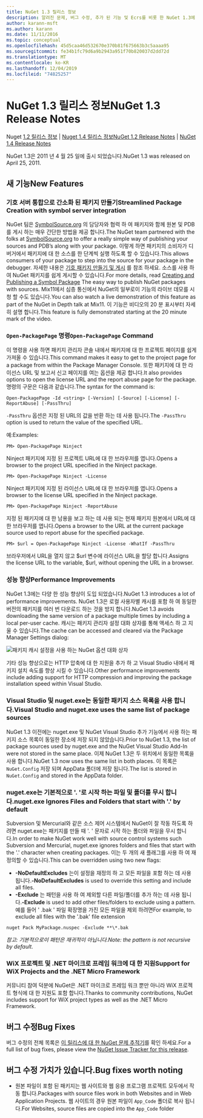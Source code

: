 ```yaml
---
title: NuGet 1.3 릴리스 정보
description: 알려진 문제, 버그 수정, 추가 된 기능 및 Ecrs를 비롯 한 NuGet 1.3에 대 한 릴리스 정보입니다.
author: karann-msft
ms.author: karann
ms.date: 11/11/2016
ms.topic: conceptual
ms.openlocfilehash: 45d5caa46d532670e370b81f675663b3c5aaaa95
ms.sourcegitcommit: fe34b1fc79d6a9b2943a951f70b820037d2dd72d
ms.translationtype: MT
ms.contentlocale: ko-KR
ms.lasthandoff: 12/04/2019
ms.locfileid: "74825257"
---
```

# <a name="nuget-13-release-notes"></a><span data-ttu-id="774c8-103">NuGet 1.3 릴리스 정보</span><span class="sxs-lookup"><span data-stu-id="774c8-103">NuGet 1.3 Release Notes</span></span>

<span data-ttu-id="774c8-104">Nuget [1.2 릴리스 정보](../release-notes/nuget-1.2.md) | [Nuget 1.4 릴리스 정보](../release-notes/nuget-1.4.md)</span><span class="sxs-lookup"><span data-stu-id="774c8-104">[NuGet 1.2 Release Notes](../release-notes/nuget-1.2.md) | [NuGet 1.4 Release Notes](../release-notes/nuget-1.4.md)</span></span>

<span data-ttu-id="774c8-105">NuGet 1.3은 2011 년 4 월 25 일에 출시 되었습니다.</span><span class="sxs-lookup"><span data-stu-id="774c8-105">NuGet 1.3 was released on April 25, 2011.</span></span>

## <a name="new-features"></a><span data-ttu-id="774c8-106">새 기능</span><span class="sxs-lookup"><span data-stu-id="774c8-106">New Features</span></span>

### <a name="streamlined-package-creation-with-symbol-server-integration"></a><span data-ttu-id="774c8-107">기호 서버 통합으로 간소화 된 패키지 만들기</span><span class="sxs-lookup"><span data-stu-id="774c8-107">Streamlined Package Creation with symbol server integration</span></span>

<span data-ttu-id="774c8-108">NuGet 팀은 [SymbolSource.org](http://www.symbolsource.org/) 의 담당자와 협력 하 여 패키지와 함께 원본 및 PDB를 게시 하는 매우 간단한 방법을 제공 합니다.</span><span class="sxs-lookup"><span data-stu-id="774c8-108">The NuGet team partnered with the folks at [SymbolSource.org](http://www.symbolsource.org/) to offer a really simple way of publishing your sources and PDB’s along with your package.</span></span> <span data-ttu-id="774c8-109">이렇게 하면 패키지의 소비자가 디버거에서 패키지에 대 한 소스를 한 단계씩 실행 하도록 할 수 있습니다.</span><span class="sxs-lookup"><span data-stu-id="774c8-109">This allows consumers of your package to step into the source for your package in the debugger.</span></span> <span data-ttu-id="774c8-110">자세한 내용은 [기호 패키지 만들기 및 게시](../create-packages/symbol-packages.md) 를 참조 하세요. 소스를 사용 하 여 NuGet 패키지를 쉽게 게시할 수 있습니다.</span><span class="sxs-lookup"><span data-stu-id="774c8-110">For more details, read [Creating and Publishing a Symbol Package](../create-packages/symbol-packages.md) The easy way to publish NuGet packages with sources.</span></span> <span data-ttu-id="774c8-111">Mix11에서 심층 통신에서 NuGet의 일부로이 기능의 라이브 데모를 시청 할 수도 있습니다.</span><span class="sxs-lookup"><span data-stu-id="774c8-111">You can also watch a live demonstration of this feature as part of the NuGet in Depth talk at Mix11.</span></span> <span data-ttu-id="774c8-112">이 기능은 비디오의 20 분 표시부터 자세히 설명 합니다.</span><span class="sxs-lookup"><span data-stu-id="774c8-112">This feature is fully demonstrated starting at the 20 minute mark of the video.</span></span>

### <a name="open-packagepage-command"></a><span data-ttu-id="774c8-113">`Open-PackagePage` 명령</span><span class="sxs-lookup"><span data-stu-id="774c8-113">`Open-PackagePage` Command</span></span>

<span data-ttu-id="774c8-114">이 명령을 사용 하면 패키지 관리자 콘솔 내에서 패키지에 대 한 프로젝트 페이지를 쉽게 가져올 수 있습니다.</span><span class="sxs-lookup"><span data-stu-id="774c8-114">This command makes it easy to get to the project page for a package from within the Package Manager Console.</span></span> <span data-ttu-id="774c8-115">또한 패키지에 대 한 라이선스 URL 및 보고서 신고 페이지를 여는 옵션을 제공 합니다.</span><span class="sxs-lookup"><span data-stu-id="774c8-115">It also provides options to open the license URL and the report abuse page for the package.</span></span>
<span data-ttu-id="774c8-116">명령의 구문은 다음과 같습니다.</span><span class="sxs-lookup"><span data-stu-id="774c8-116">The syntax for the command is:</span></span>

    Open-PackagePage -Id <string> [-Version] [-Source] [-License] [-ReportAbuse] [-PassThru]

<span data-ttu-id="774c8-117">`-PassThru` 옵션은 지정 된 URL의 값을 반환 하는 데 사용 됩니다.</span><span class="sxs-lookup"><span data-stu-id="774c8-117">The `-PassThru` option is used to return the value of the specified URL.</span></span>

<span data-ttu-id="774c8-118">예:</span><span class="sxs-lookup"><span data-stu-id="774c8-118">Examples:</span></span>

    PM> Open-PackagePage Ninject

<span data-ttu-id="774c8-119">Ninject 패키지에 지정 된 프로젝트 URL에 대 한 브라우저를 엽니다.</span><span class="sxs-lookup"><span data-stu-id="774c8-119">Opens a browser to the project URL specified in the Ninject package.</span></span>

    PM> Open-PackagePage Ninject -License

<span data-ttu-id="774c8-120">Ninject 패키지에 지정 된 라이선스 URL에 대 한 브라우저를 엽니다.</span><span class="sxs-lookup"><span data-stu-id="774c8-120">Opens a browser to the license URL specified in the Ninject package.</span></span>

    PM> Open-PackagePage Ninject -ReportAbuse

<span data-ttu-id="774c8-121">지정 된 패키지에 대 한 남용을 보고 하는 데 사용 되는 현재 패키지 원본에서 URL에 대 한 브라우저를 엽니다.</span><span class="sxs-lookup"><span data-stu-id="774c8-121">Opens a browser to the URL at the current package source used to report abuse for the specified package.</span></span>

    PM> $url = Open-PackagePage Ninject -License -WhatIf -PassThru

<span data-ttu-id="774c8-122">브라우저에서 URL을 열지 않고 $url 변수에 라이선스 URL을 할당 합니다.</span><span class="sxs-lookup"><span data-stu-id="774c8-122">Assigns the license URL to the variable, $url, without opening the URL in a browser.</span></span>

### <a name="performance-improvements"></a><span data-ttu-id="774c8-123">성능 향상</span><span class="sxs-lookup"><span data-stu-id="774c8-123">Performance Improvements</span></span>

<span data-ttu-id="774c8-124">NuGet 1.3에는 다양 한 성능 향상이 도입 되었습니다.</span><span class="sxs-lookup"><span data-stu-id="774c8-124">NuGet 1.3 introduces a lot of performance improvements.</span></span> <span data-ttu-id="774c8-125">NuGet 1.3은 로컬 사용자별 캐시를 포함 하 여 동일한 버전의 패키지를 여러 번 다운로드 하는 것을 방지 합니다.</span><span class="sxs-lookup"><span data-stu-id="774c8-125">NuGet 1.3 avoids downloading the same version of a package multiple times by including a local per-user cache.</span></span> <span data-ttu-id="774c8-126">캐시는 패키지 관리자 설정 대화 상자를 통해 액세스 하 고 지울 수 있습니다.</span><span class="sxs-lookup"><span data-stu-id="774c8-126">The cache can be accessed and cleared via the Package Manager Settings dialog:</span></span>

![패키지 캐시 설정을 사용 하는 NuGet 옵션 대화 상자](./media/nuget-options.png)

<span data-ttu-id="774c8-128">기타 성능 향상으로는 HTTP 압축에 대 한 지원을 추가 하 고 Visual Studio 내에서 패키지 설치 속도를 향상 시킬 수 있습니다.</span><span class="sxs-lookup"><span data-stu-id="774c8-128">Other performance improvements include adding support for HTTP compression and improving the package installation speed within Visual Studio.</span></span>

### <a name="visual-studio-and-nugetexe-uses-the-same-list-of-package-sources"></a><span data-ttu-id="774c8-129">Visual Studio 및 nuget.exe는 동일한 패키지 소스 목록을 사용 합니다.</span><span class="sxs-lookup"><span data-stu-id="774c8-129">Visual Studio and nuget.exe uses the same list of package sources</span></span>

<span data-ttu-id="774c8-130">NuGet 1.3 이전에는 nuget.exe 및 NuGet Visual Studio 추가 기능에서 사용 하는 패키지 소스 목록이 동일한 장소에 저장 되지 않았습니다.</span><span class="sxs-lookup"><span data-stu-id="774c8-130">Prior to NuGet 1.3, the list of package sources used by nuget.exe and the NuGet Visual Studio Add-In were not stored in the same place.</span></span> <span data-ttu-id="774c8-131">이제 NuGet 1.3은 두 위치에서 동일한 목록을 사용 합니다.</span><span class="sxs-lookup"><span data-stu-id="774c8-131">NuGet 1.3 now uses the same list in both places.</span></span> <span data-ttu-id="774c8-132">이 목록은 `NuGet.Config` 저장 되며 AppData 폴더에 저장 됩니다.</span><span class="sxs-lookup"><span data-stu-id="774c8-132">The list is stored in `NuGet.Config` and stored in the AppData folder.</span></span>

### <a name="nugetexe-ignores-files-and-folders-that-start-with--by-default"></a><span data-ttu-id="774c8-133">nuget.exe는 기본적으로 '. '로 시작 하는 파일 및 폴더를 무시 합니다.</span><span class="sxs-lookup"><span data-stu-id="774c8-133">nuget.exe Ignores Files and Folders that start with '.' by default</span></span>

<span data-ttu-id="774c8-134">Subversion 및 Mercurial와 같은 소스 제어 시스템에서 NuGet이 잘 작동 하도록 하려면 nuget.exe는 패키지를 만들 때 '. ' 문자로 시작 하는 폴더와 파일을 무시 합니다.</span><span class="sxs-lookup"><span data-stu-id="774c8-134">In order to make NuGet work well with source control systems such Subversion and Mercurial, nuget.exe ignores folders and files that start with the '.' character when creating packages.</span></span> <span data-ttu-id="774c8-135">이는 두 개의 새 플래그를 사용 하 여 재정의할 수 있습니다.</span><span class="sxs-lookup"><span data-stu-id="774c8-135">This can be overridden using two new flags:</span></span>

* <span data-ttu-id="774c8-136">__-NoDefaultExcludes__ 는이 설정을 재정의 하 고 모든 파일을 포함 하는 데 사용 됩니다.</span><span class="sxs-lookup"><span data-stu-id="774c8-136">__-NoDefaultExcludes__ is used to override this setting and include all files.</span></span>
* <span data-ttu-id="774c8-137">__-Exclude__ 는 패턴을 사용 하 여 제외할 다른 파일/폴더를 추가 하는 데 사용 됩니다.</span><span class="sxs-lookup"><span data-stu-id="774c8-137">__-Exclude__ is used to add other files/folders to exclude using a pattern.</span></span> <span data-ttu-id="774c8-138">예를 들어 ' .bak ' 파일 확장명을 가진 모든 파일을 제외 하려면</span><span class="sxs-lookup"><span data-stu-id="774c8-138">For example, to exclude all files with the '.bak' file extension</span></span>

```cli
nuget Pack MyPackage.nuspec -Exclude **\*.bak
```  

<span data-ttu-id="774c8-139">_참고: 기본적으로이 패턴은 재귀적이 아닙니다._</span><span class="sxs-lookup"><span data-stu-id="774c8-139">_Note: the pattern is not recursive by default._</span></span>

### <a name="support-for-wix-projects-and-the-net-micro-framework"></a><span data-ttu-id="774c8-140">WiX 프로젝트 및 .NET 마이크로 프레임 워크에 대 한 지원</span><span class="sxs-lookup"><span data-stu-id="774c8-140">Support for WiX Projects and the .NET Micro Framework</span></span>

<span data-ttu-id="774c8-141">커뮤니티 참여 덕분에 NuGet은 .NET 마이크로 프레임 워크 뿐만 아니라 WiX 프로젝트 형식에 대 한 지원도 포함 합니다.</span><span class="sxs-lookup"><span data-stu-id="774c8-141">Thanks to community contributions, NuGet includes support for WiX project types as well as the .NET Micro Framework.</span></span>

## <a name="bug-fixes"></a><span data-ttu-id="774c8-142">버그 수정</span><span class="sxs-lookup"><span data-stu-id="774c8-142">Bug Fixes</span></span>

<span data-ttu-id="774c8-143">버그 수정의 전체 목록은 [이 릴리스에 대 한 NuGet 문제 추적기](http://nuget.codeplex.com/workitem/list/advanced?keyword=&status=All&type=All&priority=All&release=NuGet%201.3&assignedTo=All&component=All&sortField=LastUpdatedDate&sortDirection=Descending&page=0)를 확인 하세요.</span><span class="sxs-lookup"><span data-stu-id="774c8-143">For a full list of bug fixes, please view the [NuGet Issue Tracker for this release](http://nuget.codeplex.com/workitem/list/advanced?keyword=&status=All&type=All&priority=All&release=NuGet%201.3&assignedTo=All&component=All&sortField=LastUpdatedDate&sortDirection=Descending&page=0).</span></span>

## <a name="bug-fixes-worth-noting"></a><span data-ttu-id="774c8-144">버그 수정 가치가 있습니다.</span><span class="sxs-lookup"><span data-stu-id="774c8-144">Bug fixes worth noting</span></span>

* <span data-ttu-id="774c8-145">원본 파일이 포함 된 패키지는 웹 사이트와 웹 응용 프로그램 프로젝트 모두에서 작동 합니다.</span><span class="sxs-lookup"><span data-stu-id="774c8-145">Packages with source files work in both Websites and in Web Application Projects.</span></span>
<span data-ttu-id="774c8-146">웹 사이트의 경우 원본 파일이 `App_Code` 폴더로 복사 됩니다.</span><span class="sxs-lookup"><span data-stu-id="774c8-146">For Websites, source files are copied into the `App_Code` folder</span></span>

